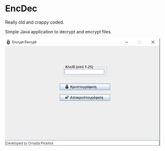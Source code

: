# EncDec

Really old and crappy coded.

Simple Java application to decrypt and encrypt files.

![](images/encdec.png)
